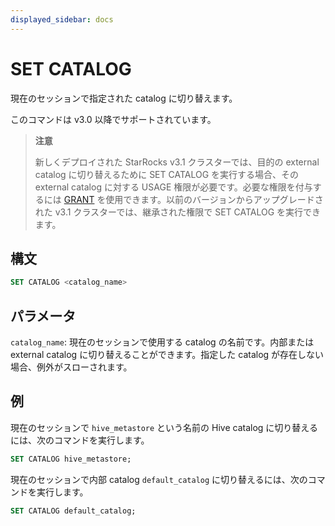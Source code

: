 ```yaml
---
displayed_sidebar: docs
---
```


# SET CATALOG

現在のセッションで指定された catalog に切り替えます。

このコマンドは v3.0 以降でサポートされています。

> **注意**
>
> 新しくデプロイされた StarRocks v3.1 クラスターでは、目的の external catalog に切り替えるために SET CATALOG を実行する場合、その external catalog に対する USAGE 権限が必要です。必要な権限を付与するには [GRANT](../account-management/GRANT.md) を使用できます。以前のバージョンからアップグレードされた v3.1 クラスターでは、継承された権限で SET CATALOG を実行できます。

## 構文

```SQL
SET CATALOG <catalog_name>
```

## パラメータ

`catalog_name`: 現在のセッションで使用する catalog の名前です。内部または external catalog に切り替えることができます。指定した catalog が存在しない場合、例外がスローされます。

## 例

現在のセッションで `hive_metastore` という名前の Hive catalog に切り替えるには、次のコマンドを実行します。

```SQL
SET CATALOG hive_metastore;
```

現在のセッションで内部 catalog `default_catalog` に切り替えるには、次のコマンドを実行します。

```SQL
SET CATALOG default_catalog;
```